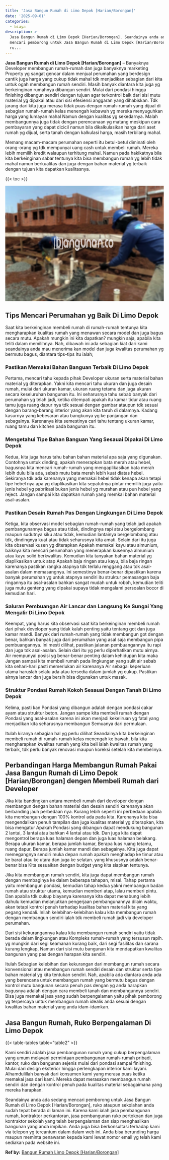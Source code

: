 ```yaml
---
title: 'Jasa Bangun Rumah di Limo Depok [Harian/Borongan]'
date: '2025-09-01'
categories:
  - biaya
description: >-
  Jasa Bangun Rumah di Limo Depok [Harian/Borongan]. Seandainya anda ada sedang
  mencari pemborong untuk Jasa Bangun Rumah di Limo Depok [Harian/Borongan],
  ru...
---
```


**Jasa Bangun Rumah di Limo Depok \[Harian/Borongan\]** – Banyaknya Developer membangun rumah-rumah dan juga banyaknya marketing Property yg sangat gencar dalam menjual perumahan yang berdesign cantik juga harga yang cukup tidak mahal tdk menjadikan sebagian dari kita untuk ogah membangun rumah sendiri. Masih banyak diantara kita juga yg berkeinginan rumahnya dibangun sendiri. Mulai dari pondasi hingga finishing dibangun sendiri dengan tujuan agar terkontrol baik dari sisi mutu material yg dipakai atau dari sisi efesiensi anggaran yang dihabiskan. Tdk jarang dari kita juga merasa tidak puas dengan rumah-rumah yang dijual di sebagian rumah-rumah kelas menengah kebawah yg mereka menyuguhkan harga yang lumayan mahal Namun dengan kualitas yg sekedarnya. Malah membangunnya juga tidak dengan perencanaan yg matang meskipun cara pembayaran yang dapat dicicil namun bila dikalkulasikan harga dari aset rumah yg dijual, serta tanah dengan kalkulasi harga, masih terbilang mahal.

Memang macam-macam perumahan seperti itu betul-betul diminati oleh orang-orang yg tdk mempunyai uang cash untuk membeli rumah. Mereka lebih memilih kredit walaupun terhitung mahal. Namun pada hakikatnya bila kita berkeinginan sabar tentunya kita bisa membangun rumah yg lebih tidak mahal namun berkualitas dan juga dengan bahan material yg terbaik dengan tujuan kita dapatkan kualitasnya.

{{< toc >}}

![Jasa Bangun Rumah di Limo Depok [Harian/Borongan]](/images/borong-bangunan-18.png)

## Tips Mencari Perumahan yg Baik Di Limo Depok

Saat kita berkeinginan membeli rumah di rumah-rumah tentunya kita mengharapkan kualitas rumah yang menawan secara model dan juga bagus secara mutu. Apakah mungkin ini kita dapatkan? mungkin saja, apabila kita teliti dalam memilihnya. Nah, dibawah ini ada sebagian kiat dari kami seandainya anda mau menerima kan model dan juga kwalitas perumahan yg bermutu bagus, diantara tips-tips Itu ialah;

### Pastikan Memakai Bahan Banguan Terbaik Di Limo Depok

Pertama, mencari tahu kepada pihak Developer ukuran serta material bahan material yg diterapkan. Yakni kita mencari tahu ukuran dan juga desain rumah, mulai dari ukuran kamar, ukuran ruang tetamu dan juga ukuran secara keseluruhan bangunan itu. Ini seharusnya tahu sebab banyak dari perumahan yg telah jadi, ketika ditempati apakah itu kamar tidur atau ruang tamu juga ruang dapur nya tdk sesuai dengan gambar ataupun tdk sesuai dengan barang-barang interior yang akan kita taruh di dalamnya. Kadang kasurnya yang kebesaran atau bangkunya yg ke panjangan dan sebagainya. Karenanya kita semestinya cari tahu tentang ukuran kamar, ruang tamu dan kitchen pada bangunan itu.

### Mengetahui Tipe Bahan Banguan Yang Sesauai Dipakai Di Limo Depok

Kedua, kita juga harus tahu bahan bahan material apa saja yang digunakan. Contohnya untuk dinding, apakah menerapkan bata merah atau hebel, bagusnya kita mencari rumah-rumah yang mengaplikasikan bata merah lebih dulu bila ada, sebab mutu bata merah lebih kuat diatas hebel. Sekiranya tdk ada karenanya yang memakai hebel tidak kenapa akan tetapi tipe hebel nya apa yg diaplikasikan kita sepatutnya pintar memilih juga yaitu jenis hebel yg pabrikasi bukan jenis hebel yg murahan atau pun hebel yang reject. Jangan sampai kita dapatkan rumah yang memkai bahan material asal-asalan.

### Pastikan Desain Rumah Pas Dengan Lingkungan Di Limo Depok

Ketiga, kita observasi model sebagian rumah-rumah yang telah jadi apakah pembangunannya bagus atau tidak, dindingnya rapi atau bergelombang maupun sudutnya siku atau tidak, kemudian lantainya bergelombang atau tdk, dindingnya kuat atau tidak seharusnya kita amati. Selain dari itu juga kita observasi kusen yg diterapkan Apakah memakai kayu atau almunium, baiknya kita mencari perumahan yang menerapkan kusennya almunium atau kayu solid berkwalitas. Kemudian kita tanyakan bahan material yg diaplikasikan untuk atap Apakah baja ringan atau kayu, bila baja ringan karenanya pastikan rangka atapnya tdk terlalu renggang atau tdk asal-asalan dalam memasangnya. Ini semestinya benar-benar dipastikan karena banyak perumahan yg untuk atapnya sendiri itu struktur pemasangan baja ringannya itu asal-asalan bahkan sangat mudah untuk roboh, kemudian teliti juga mutu genteng yang dipakai supaya tidak mengalami persoalan bocor di kemudian hari.

### Saluran Pembuangan Air Lancar dan Langsung Ke Sungai Yang Mengalir Di Limo Depok

Keempat, yang harus kita observasi saat kita berkeinginan membeli rumah dari pihak developer yang tidak kalah penting yaitu tentang got dan juga kamar mandi. Banyak dari rumah-rumah yang tidak membangun got dengan benar, bahkan banyak juga dari perumahan yang asal saja membangun pipa pembuangannya. Ini mesti dilihat, pastikan jalanan pembuangannya itu rapi dan juga tdk asal-asalan. Selain dari itu yg perlu diperhatikan mutu airnya. Air mempunyai posisi yg benar-benar penting dalam kehidupan kita maka Jangan sampai kita membeli rumah pada lingkungan yang sulit air sebab kita sehari-hari pasti memerlukan air karenanya Air sebagai keperluan utama haruslah selalu ada atau tersedia dalam jumlah yg cukup. Pastikan airnya lancar dan juga bersih bisa digunakan untuk masak.

### Struktur Pondasi Rumah Kokoh Sesauai Dengan Tanah Di Limo Depok

Kelima, pasti kan Pondasi yang dibangun adalah dengan pondasi cakar ayam atau struktur beton. Jangan sampe kita membeli rumah dengan Pondasi yang asal-asalan karena ini akan menjadi kekeliruan yg fatal yang menjadikan kita seharusnya membangun Semuanya dari permulaan.

Itulah kiranya sebagian hal yg perlu dilihat Seandainya kita berkeinginan membeli rumah di rumah-rumah kelas menengah ke bawah, bila kita mengharapkan kwalitas rumah yang kita beli ialah kwalitas rumah yang terbaik, tdk perlu banyak renovasi maupun koreksi setelah kita membelinya.

## Perbandingan Harga Membangun Rumah Pakai Jasa Bangun Rumah di Limo Depok \[Harian/Borongan\] dengen Membeli Rumah dari Developer

Jika kita bandingkan antara membeli rumah dari developer dengan membangun dengan bahan material dan desain sendiri karenanya akan berbanding jauh perbedaan nya. Kurang lebih seperti ini perbedaan apabila kita membangun dengan 100% kontrol ada pada kita. Karenanya kita bisa mengendalikan penuh tampilan dan juga kualitas material yg diterapkan, kita bisa mengatur Apakah Pondasi yang dibangun dapat mendukung bangunan 2 lantai, 3 lantai atau bahkan 4 lantai atau tdk. Dan juga kita dapat mengontrol berapa luas halaman depan dan juga luas halaman belakang. Berapa ukuran kamar, berapa jumlah kamar, Berapa luas ruang tetamu, ruang dapur, Berapa jumlah kamar mandi dan sebagainya. Kita juga dapat memegangnya sendiri muka depan rumah apakah menghadap ke timur atau ke barat atau ke utara dan juga ke selatan. yang khususnya adalah benar-benar bisa Kita sesuaikan dengan budget yang kita siapkan tentunya.

Jika kita membangun rumah sendiri, kita juga dapat membangun rumah dengan membaginya ke dalam beberapa tahapan, misal. Tahap pertama yaitu membangun pondasi, kemudian tahap kedua yakni membangun badan rumah atau struktur utama, kemudian memberi atap, lalau memberi pintu. Dan apabila tdk cukup biayanya karenanya kita dapat menabung lebih dahulu kemudian melanjutkan pengerjaan pembangunannya dilain waktu, akan tetapi kontrol penuh terhadap kualitas bahan material kita yang pegang kendali. Inilah kelebihan-kelebihan kalau kita membangun rumah dengan membangun sendiri ialah tdk membeli rumah jadi via developer perumahan.

Dari sisi kekurangannya kalau kita membangun rumah sendiri yaitu tidak berada dalam lingkungan atau Kompleks rumah-rumah yang tersusun rapih. yg mungkin dari segi keamanan kurang baik, dari segi fasilitas dan sarana kurang lengkap, Namun dari sisi mutu bangunan kita mendapatkan kwalitas bangunan yang pas dengan harapan kita sendiri.

Itulah Sebagian kelebihan dan kekurangan dari membangun rumah secara konvensional atau membangun rumah sendiri desain dan struktur serta tipe bahan material yg kita tentukan sendiri. Nah, apabila ada diantara anda ada yang berencana untuk membangun rumah yang bermutu bagus dengan kontrol mutu bangunan secara penuh pas dengan yg anda harapkan bagusnya adalah dengan cara membeli tanah dan membangunnya sendiri. Bisa juga memakai jasa yang sudah berpengalaman yaitu pihak pemborong yg terpercaya untuk membangun rumah idealis anda sesuai dengan kwalitas bahan material yang anda idam-idamkan.

## Jasa Bangun Rumah, Ruko Berpengalaman Di Limo Depok

{{< table-tables table="table2" >}}

Kami sendiri adalah jasa pembangunan rumah yang cukup berpengalaman yang umum melayani permintaan pembangunan rumah-rumah pribadi, kantor, ruko dan bangunan sejenis mulai dari pondasi sampai finishing. Mulai dari design eksterior hingga perlengkapan interior kami layani. Alhamdulillah banyak dari konsumen kami yang merasa puas ketika memakai jasa dari kami. Mereka dapat merasakan membangun rumah sendiri dan dengan kontrol penuh pada kualitas material sebagaimana yang mereka harapkan.

Seandainya anda ada sedang mencari pemborong untuk Jasa Bangun Rumah di Limo Depok \[Harian/Borongan\], ruko ataupun sekolahan anda sudah tepat berada di laman ini. Karena kami ialah jasa pembangunan rumah, kontraktor perkantoran, jasa pembangunan ruko pertokoan dan juga kontraktor sekolah yang telah berpengalaman dan siap menghasilkan bangunan yang anda impikan. Anda juga bisa berkonsultasi terhadap kami via telepon yg tercantum dalam dalam web ini. Anda bisa berunding harga maupun meminta penawaran kepada kami lewat nomor email yg telah kami sediakan pada website ini.

**Ref by:** [Bangun Rumah Limo Depok [Harian/Borongan]](https://id.wikipedia.org/wiki/Bangun)
